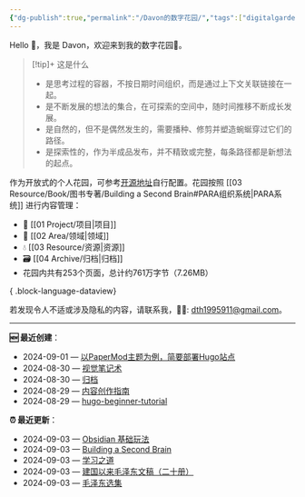 ```yaml
---
{"dg-publish":true,"permalink":"/Davon的数字花园/","tags":["digitalgarden","gardenEntry"]}
---
```



Hello 👋，我是 Davon，欢迎来到我的数字花园🌱。

>[!tip]+ 这是什么
>- 是思考过程的容器，不按日期时间组织，而是通过上下文关联链接在一起。
>- 是不断发展的想法的集合，在可探索的空间中，随时间推移不断成长发展。
>- 是自然的，但不是偶然发生的，需要播种、修剪并塑造蜿蜒穿过它们的路径。
>- 是探索性的，作为半成品发布，并不精致或完整，每条路径都是新想法的起点。

作为开放式的个人花园，可参考[开源地址](https://github.com/DavonOs/digitalgarden)自行配置。花园按照 [[03 Resource/Book/图书专著/Building a Second Brain#PARA组织系统\|PARA系统]] 进行内容管理：
- 🎯 [[01 Project/项目\|项目]]
- 🔖 [[02 Area/领域\|领域]]
- 💧 [[03 Resource/资源\|资源]]
- 🗃️ [[04 Archive/归档\|归档]]
- 花园内共有253个页面，总计约761万字节（7.26MB）

{ .block-language-dataview}

若发现令人不适或涉及隐私的内容，请联系我，🦀🦀: dth1995911@gmail.com。

---
**🆕 最近创建**：

<div><ul class="dataview list-view-ul"><li><span>2024-09-01 — <a data-tooltip-position="top" aria-label="01 Project/Program/Hugo/以PaperMod主题为例，简要部署Hugo站点.md" data-href="01 Project/Program/Hugo/以PaperMod主题为例，简要部署Hugo站点.md" href="01 Project/Program/Hugo/以PaperMod主题为例，简要部署Hugo站点.md" class="internal-link" target="_blank" rel="noopener">以PaperMod主题为例，简要部署Hugo站点</a></span></li><li><span>2024-08-30 — <a data-tooltip-position="top" aria-label="02 Area/视觉笔记术.md" data-href="02 Area/视觉笔记术.md" href="02 Area/视觉笔记术.md" class="internal-link" target="_blank" rel="noopener">视觉笔记术</a></span></li><li><span>2024-08-30 — <a data-tooltip-position="top" aria-label="04 Archive/归档.md" data-href="04 Archive/归档.md" href="04 Archive/归档.md" class="internal-link" target="_blank" rel="noopener">归档</a></span></li><li><span>2024-08-29 — <a data-tooltip-position="top" aria-label="01 Project/Content/内容创作指南.md" data-href="01 Project/Content/内容创作指南.md" href="01 Project/Content/内容创作指南.md" class="internal-link" target="_blank" rel="noopener">内容创作指南</a></span></li><li><span>2024-08-29 — <a data-tooltip-position="top" aria-label="01 Project/Program/Hugo/hugo-beginner-tutorial.md" data-href="01 Project/Program/Hugo/hugo-beginner-tutorial.md" href="01 Project/Program/Hugo/hugo-beginner-tutorial.md" class="internal-link" target="_blank" rel="noopener">hugo-beginner-tutorial</a></span></li></ul></div>

**⏰ 最近更新**：

<div><ul class="dataview list-view-ul"><li><span>2024-09-03 — <a data-tooltip-position="top" aria-label="01 Project/Content/Obsidian 基础玩法.md" data-href="01 Project/Content/Obsidian 基础玩法.md" href="01 Project/Content/Obsidian 基础玩法.md" class="internal-link" target="_blank" rel="noopener">Obsidian 基础玩法</a></span></li><li><span>2024-09-03 — <a data-tooltip-position="top" aria-label="03 Resource/Book/图书专著/Building a Second Brain.md" data-href="03 Resource/Book/图书专著/Building a Second Brain.md" href="03 Resource/Book/图书专著/Building a Second Brain.md" class="internal-link" target="_blank" rel="noopener">Building a Second Brain</a></span></li><li><span>2024-09-03 — <a data-tooltip-position="top" aria-label="03 Resource/Book/图书专著/学习之道.md" data-href="03 Resource/Book/图书专著/学习之道.md" href="03 Resource/Book/图书专著/学习之道.md" class="internal-link" target="_blank" rel="noopener">学习之道</a></span></li><li><span>2024-09-03 — <a data-tooltip-position="top" aria-label="03 Resource/Book/图书专著/建国以来毛泽东文稿（二十册）.md" data-href="03 Resource/Book/图书专著/建国以来毛泽东文稿（二十册）.md" href="03 Resource/Book/图书专著/建国以来毛泽东文稿（二十册）.md" class="internal-link" target="_blank" rel="noopener">建国以来毛泽东文稿（二十册）</a></span></li><li><span>2024-09-03 — <a data-tooltip-position="top" aria-label="03 Resource/Book/图书专著/毛泽东选集.md" data-href="03 Resource/Book/图书专著/毛泽东选集.md" href="03 Resource/Book/图书专著/毛泽东选集.md" class="internal-link" target="_blank" rel="noopener">毛泽东选集</a></span></li></ul></div>




